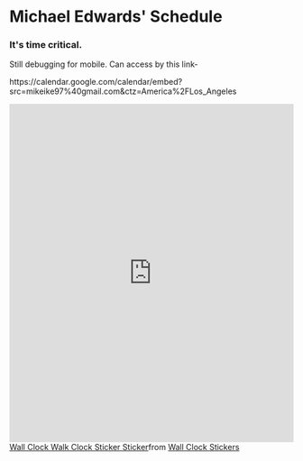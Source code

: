 

<!DOCTYPE html>
<html lang="en">
<head>
    <meta charset="UTF-8">
    <meta http-equiv="X-UA-Compatible" content="IE=edge">
    <meta name="viewport" content="width=device-width, initial-scale=1.0">
   
</head>
<body>
   <h1>Michael Edwards' Schedule</h1> 
   <h3>It's time critical.</h3>
    <p>Still debugging for mobile. Can access by this link- </p>
    <p>https://calendar.google.com/calendar/embed?src=mikeike97%40gmail.com&ctz=America%2FLos_Angeles</p>
   <a> <iframe src="https://calendar.google.com/calendar/embed?src=mikeike97%40gmail.com&ctz=America%2FLos_Angeles" style="border: 0" width="100%" height="600" frameborder="0" scrolling="no"></iframe>
    </a>
    <a>
        <div class="tenor-gif-embed" data-postid="24561869" data-share-method="host" data-aspect-ratio="1" data-width="100%"><a href="https://tenor.com/view/wall-clock-walk-clock-sticker-gif-24561869">Wall Clock Walk Clock Sticker Sticker</a>from <a href="https://tenor.com/search/wall+clock-stickers">Wall Clock Stickers</a></div> <script type="text/javascript" async src="https://tenor.com/embed.js"></script>
   </a>
</body>
</html>
